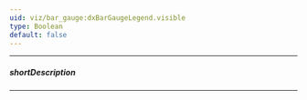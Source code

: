 ```yaml
---
uid: viz/bar_gauge:dxBarGaugeLegend.visible
type: Boolean
default: false
---
```

---
##### shortDescription
<!-- Description goes here -->

---
